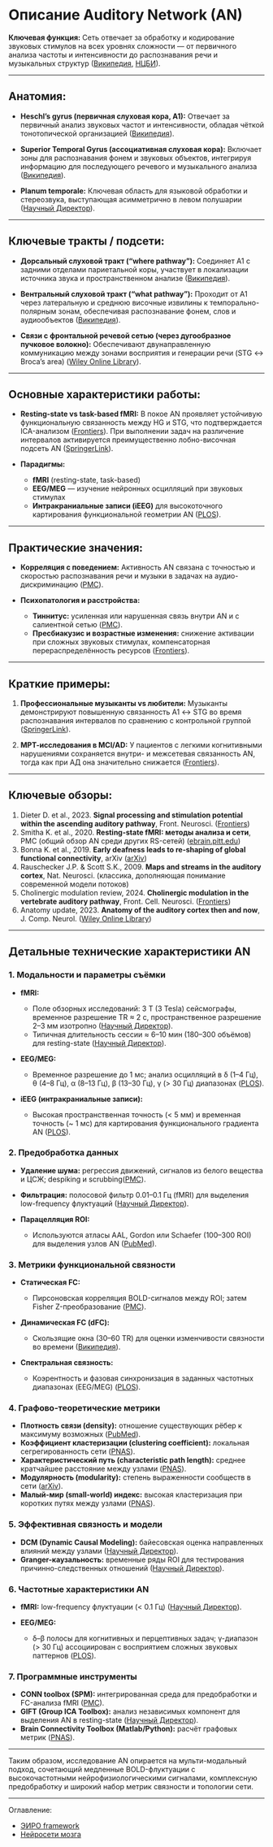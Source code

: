 # Описание Auditory Network (AN)

**Ключевая функция:**
Сеть отвечает за обработку и кодирование звуковых стимулов на всех уровнях сложности — от первичного анализа частоты и интенсивности до распознавания речи и музыкальных структур ([Википедия][1], [НЦБИ][2]).

---

## **Анатомия:**

* **Heschl’s gyrus (первичная слуховая кора, A1):**
  Отвечает за первичный анализ звуковых частот и интенсивности, обладая чёткой тонотопической организацией ([Википедия][1]).

* **Superior Temporal Gyrus (ассоциативная слуховая кора):**
  Включает зоны для распознавания фонем и звуковых объектов, интегрируя информацию для последующего речевого и музыкального анализа ([Википедия][1]).

* **Planum temporale:**
  Ключевая область для языковой обработки и стереозвука, выступающая асимметрично в левом полушарии ([Научный Директор][3]).

---

## **Ключевые тракты / подсети:**

* **Дорсальный слуховой тракт (“where pathway”):**
  Соединяет A1 с задними отделами париетальной коры, участвует в локализации источника звука и пространственном анализе ([Википедия][4]).

* **Вентральный слуховой тракт (“what pathway”):**
  Проходит от A1 через латеральную и среднюю височные извилины к темпорально-полярным зонам, обеспечивая распознавание фонем, слов и аудиообъектов ([Википедия][4]).

* **Связи с фронтальной речевой сетью (через дугообразное пучковое волокно):**
  Обеспечивают двунаправленную коммуникацию между зонами восприятия и генерации речи (STG ↔ Broca’s area) ([Wiley Online Library][5]).

---

## **Основные характеристики работы:**

* **Resting-state vs task-based fMRI:**
  В покое AN проявляет устойчивую функциональную связанность между HG и STG, что подтверждается ICA-анализом ([Frontiers][6]). При выполнении задач на различение интервалов активируется преимущественно лобно-височная подсеть AN ([SpringerLink][7]).

* **Парадигмы:**

  * **fMRI** (resting-state, task-based)
  * **EEG/MEG** — изучение нейронных осцилляций при звуковых стимулах
  * **Интракраниальные записи (iEEG)** для высокоточного картирования функциональной геометрии AN ([PLOS][8]).

---

## **Практические значения:**

* **Корреляция с поведением:**
  Активность AN связана с точностью и скоростью распознавания речи и музыки в задачах на аудио-дискриминацию ([PMC][9]).

* **Психопатология и расстройства:**

  * **Тиннитус:** усиленная или нарушенная связь внутри AN и с салиентной сетью ([PMC][10]).
  * **Пресбиакузис и возрастные изменения:** снижение активации при сложных звуковых стимулах, компенсаторная перераспределённость ресурсов ([Frontiers][11]).

---

## **Краткие примеры:**

1. **Профессиональные музыканты vs любители:**
   Музыканты демонстрируют повышенную связанность A1 ↔ STG во время распознавания интервалов по сравнению с контрольной группой ([SpringerLink][7]).

2. **МРТ-исследования в MCI/AD:**
   У пациентов с легкими когнитивными нарушениями сохраняется внутри- и межсетевая связанность AN, тогда как при АД она значительно снижается ([Frontiers][6]).

---

## **Ключевые обзоры:**

1. Dieter D. et al., 2023. **Signal processing and stimulation potential within the ascending auditory pathway**, Front. Neurosci. ([Frontiers][12])
2. Smitha K. et al., 2020. **Resting-state fMRI: методы анализа и сети**, PMC (общий обзор AN среди других RS-сетей) ([ebrain.pitt.edu][13])
3. Bonna K. et al., 2019. **Early deafness leads to re-shaping of global functional connectivity**, arXiv ([arXiv][14])
4. Rauschecker J.P. & Scott S.K., 2009. **Maps and streams in the auditory cortex**, Nat. Neurosci. (классика, дополняющая понимание современной модели потоков)
5. Cholinergic modulation review, 2024. **Cholinergic modulation in the vertebrate auditory pathway**, Front. Cell. Neurosci. ([Frontiers][15])
6. Anatomy update, 2023. **Anatomy of the auditory cortex then and now**, J. Comp. Neurol. ([Wiley Online Library][5])


[1]: https://en.wikipedia.org/wiki/Auditory_cortex "Auditory cortex"
[2]: https://www.ncbi.nlm.nih.gov/sites/books/n/statpearls/article-18007/ "Neuroanatomy, Auditory Pathway - StatPearls - NCBI Bookshelf"
[3]: https://www.sciencedirect.com/topics/neuroscience/auditory-system "Auditory System - an overview | ScienceDirect Topics"
[4]: https://en.wikipedia.org/wiki/Two-streams_hypothesis "Two-streams hypothesis"
[5]: https://onlinelibrary.wiley.com/doi/full/10.1002/cne.25560 "Anatomy of the auditory cortex then and now - Wiley Online Library"
[6]: https://www.frontiersin.org/journals/human-neuroscience/articles/10.3389/fnhum.2020.00280/full "Resting-State Connectivity of Auditory and Reward Systems in ..."
[7]: https://link.springer.com/article/10.1007/s00429-023-02711-1 "Resting-state functional connectivity in an auditory network differs ..."
[8]: https://journals.plos.org/plosbiology/article?id=10.1371%2Fjournal.pbio.3002239&utm_source=chatgpt.com "Functional geometry of auditory cortical resting state networks ..."
[9]: https://pmc.ncbi.nlm.nih.gov/articles/PMC7437958/ "Computational and neurophysiological principles underlying ..."
[10]: https://pmc.ncbi.nlm.nih.gov/articles/PMC9744700/ "Resting-state Networks in Tinnitus: A Scoping Review - PMC"
[11]: https://www.frontiersin.org/journals/neuroscience/articles/10.3389/fnins.2022.921873/full "Functional changes in the auditory cortex and associated regions ..."
[12]: https://www.frontiersin.org/journals/neuroscience/articles/10.3389/fnins.2023.1277627/full "Signal processing and stimulation potential within the ascending ..."
[13]: https://www.ebrain.pitt.edu/wp-content/uploads/2020/04/2020-01-31-smitha-et-al.pdf "[PDF] A review on methods in resting state connectivity analysis and ..."
[14]: https://arxiv.org/abs/1903.11915 "Early deafness leads to re-shaping of global functional connectivity beyond the auditory cortex"
[15]: https://www.frontiersin.org/journals/cellular-neuroscience/articles/10.3389/fncel.2024.1414484/full "Cholinergic modulation in the vertebrate auditory pathway - Frontiers"


---


## Детальные технические характеристики AN

### 1. Модальности и параметры съёмки

* **fMRI:**

  * Поле обзорных исследований: 3 Т (3 Tesla) сейсмографы, временное разрешение TR ≈ 2 с, пространственное разрешение 2–3 мм изотропно ([Научный Директор][16]).
  * Типичная длительность сессии ≈ 6–10 мин (180–300 объёмов) для resting-state ([Научный Директор][17]).
* **EEG/MEG:**

  * Временное разрешение до 1 мс; анализ осцилляций в δ (1–4 Гц), θ (4–8 Гц), α (8–13 Гц), β (13–30 Гц), γ (> 30 Гц) диапазонах ([PLOS][18]).
* **iEEG (интракраниальные записи):**

  * Высокая пространственная точность (< 5 мм) и временная точность (\~ 1 мс) для картирования функционального градиента AN ([PLOS][18]).

### 2. Предобработка данных

* **Удаление шума:** регрессия движений, сигналов из белого вещества и ЦСЖ; despiking и scrubbing([PMC][19]).
* **Фильтрация:** полосовой фильтр 0.01–0.1 Гц (fMRI) для выделения low-frequency флуктуаций ([Научный Директор][17]).
* **Парацелляция ROI:**

  * Используются атласы AAL, Gordon или Schaefer (100–300 ROI) для выделения узлов AN ([PubMed][20]).

### 3. Метрики функциональной связности

* **Статическая FC:**

  * Пирсоновская корреляция BOLD-сигналов между ROI; затем Fisher Z-преобразование ([PMC][19]).
* **Динамическая FC (dFC):**

  * Скользящие окна (30–60 TR) для оценки изменчивости связности во времени ([Википедия][21]).
* **Спектральная связность:**

  * Коэрентность и фазовая синхронизация в заданных частотных диапазонах (EEG/MEG) ([PLOS][18]).

### 4. Графово-теоретические метрики

* **Плотность связи (density):** отношение существующих рёбер к максимуму возможных ([PubMed][20]).
* **Коэффициент кластеризации (clustering coefficient):** локальная сегрегированность сети ([PNAS][22]).
* **Характеристический путь (characteristic path length):** среднее кратчайшее расстояние между узлами ([PNAS][22]).
* **Модулярность (modularity):** степень выраженности сообществ в сети ([arXiv][23]).
* **Малый-мир (small-world) индекс:** высокая кластеризация при коротких путях между узлами ([PNAS][22]).

### 5. Эффективная связность и модели

* **DCM (Dynamic Causal Modeling):** байесовская оценка направленных влияний между узлами ([Научный Директор][16]).
* **Granger-каузальность:** временные ряды ROI для тестирования причинно-следственных отношений ([Научный Директор][16]).

### 6. Частотные характеристики AN

* **fMRI:** low-frequency флуктуации (< 0.1 Гц) ([Научный Директор][17]).
* **EEG/MEG:**

  * δ–β полосы для когнитивных и перцептивных задач; γ-диапазон (> 30 Гц) ассоциирован с восприятием сложных звуковых паттернов ([PLOS][18]).

### 7. Программные инструменты

* **CONN toolbox (SPM):** интегрированная среда для предобработки и FC-анализа fMRI ([PMC][19]).
* **GIFT (Group ICA Toolbox):** анализ независимых компонент для выделения AN в resting-state ([Научный Директор][16]).
* **Brain Connectivity Toolbox (Matlab/Python):** расчёт графовых метрик ([PNAS][22]).

---

Таким образом, исследование AN опирается на мульти-модальный подход, сочетающий медленные BOLD-флуктуации с высокочастотными нейрофизиологическими сигналами, комплексную предобработку и широкий набор метрик связности и топологии сети.

[16]: https://www.sciencedirect.com/science/article/abs/pii/S1053811919306238 "Brain dynamics and connectivity networks under natural auditory ..."
[17]: https://www.sciencedirect.com/science/article/pii/S1053811921010624 "Resting state network connectivity is attenuated by fMRI acoustic noise"
[18]: https://journals.plos.org/plosbiology/article?id=10.1371%2Fjournal.pbio.3002239&utm_source=chatgpt.com "Functional geometry of auditory cortical resting state networks ..."
[19]: https://pmc.ncbi.nlm.nih.gov/articles/PMC6819097/ "Functional connectivity in human auditory networks and the origins ..."
[20]: https://pubmed.ncbi.nlm.nih.gov/37792073/ "Resting-state functional connectivity in an auditory network differs ..."
[21]: https://en.wikipedia.org/wiki/Dynamic_functional_connectivity "Dynamic functional connectivity"
[22]: https://www.pnas.org/doi/10.1073/pnas.1815321116 "Modular reconfiguration of an auditory control brain network ... - PNAS"
[23]: https://arxiv.org/abs/2009.10308 "Modularity allows classification of human brain networks during music and speech perception"

---


Оглавление:

- [ЭИРО framework](/README.md)
- [Нейросети мозга](/brain-networks/README.md)


